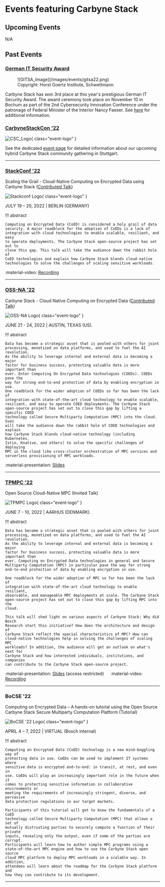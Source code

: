 # Events featuring Carbyne Stack

## Upcoming Events

N/A

## Past Events

### [German IT Security Award][gitsa22]

<figure markdown>
  ![GITSA_Image](/images/events/gitsa22.png)
  <figcaption>Copyright: Horst Goertz Institute, Schwettmann</figcaption>
</figure>

Carbyne Stack has won 3rd place at this year's prestigious German IT Security
Award. The award ceremony took place on November 10 in Bochum as part of the 2nd
Cybersecurity Innovation Conference under the patronage of Federal Minister of
the Interior Nancy Faeser. See [here][gitsa22] for additional information.

### [CarbyneStackCon '22][csc22]

![CSC_Logo](/images/events/csc/csc22-logo-no-dates.png){ class="event-logo" }

See the dedicated [event page][csc22] for detailed information about our
upcoming hybrid Carbyne Stack community gathering in Stuttgart.

---

### [StackConf '22][stackconf22]

<span class="event-title">Scaling the Grail - Cloud-Native Computing on
Encrypted Data using Carbyne Stack ([Contributed Talk][stackconf22-talk])</span>

![Stackconf Logo](/images/events/stackconf22.png){ class="event-logo" }

JULY 19 – 20, 2022 | BERLIN (GERMANY)

!!! abstract

    Computing on Encrypted Data (CoED) is considered a holy grail of data
    security. A major roadblock for the adoption of CoEDs is a lack of
    integration with cloud technologies to enable scalable, resilient, and easy
    to operate deployments. The Carbyne Stack open-source project has set out to
    close this gap. This talk will take the audience down the rabbit hole of
    CoED technologies and explain how Carbyne Stack blends cloud-native
    technologies to solve the challenges of scaling sensitive workloads.

:material-video: [Recording](https://www.youtube.com/watch?v=0ELrWOaDZq8)

---

### [OSS-NA '22][ossna22]

<span class="event-title">Carbyne Stack - Cloud Native Computing on Encrypted
Data ([Contributed Talk][ossna22-talk])</span>

![OSS-NA Logo](/images/events/ossna22.svg){ class="event-logo" }

JUNE 21 - 24, 2022 | AUSTIN, TEXAS (US).

!!! abstract

    Data has become a strategic asset that is pooled with others for joint
    processing, monetized on data platforms, and used to fuel the AI revolution.
    As the ability to leverage internal and external data is becoming a major
    factor for business success, protecting valuable data is more important than
    ever. Enter Computing On Encrypted Data technologies (COEDs). COEDs pave the
    way for strong end-to-end protection of data by enabling encryption in use.
    One roadblock for the wider adoption of COEDs so far has been the lack of
    integration with state-of-the-art cloud technology to enable scalable,
    resilient, and easy to operate COED deployments. The Carbyne Stack
    open-source project has set out to close this gap by lifting a specific COED
    technology called Secure Multiparty Computation (MPC) into the cloud. Sven
    will take the audience down the rabbit hole of COED technologies and explain
    how Carbyne Stack blends cloud-native technology (including Kubernetes,
    Istio, Knative, and others) to solve the specific challenges of deploying
    MPC in the cloud like cross-cluster orchestration of MPC services and
    serverless provisioning of MPC workloads.

:material-presentation: [Slides](https://static.sched.com/hosted_files/ossna2022/6b/20220623%20Carbyne%20Stack%20-%20Cloud%20Native%20Computing%20on%20Encrypted%20Data.pdf)

---

### [TPMPC '22][tpmpc22]

<span class="event-title">Open Source Cloud-Native MPC (Invited Talk)</span>

![TPMPC Logo](/images/events/tpmpc22.png){ class="event-logo" }

JUNE 7 - 10, 2022 | AARHUS (DENMARK).

!!! abstract

    Data has become a strategic asset that is pooled with others for joint
    processing, monetized on data platforms, and used to fuel the AI revolution.
    As the ability to leverage internal and external data is becoming a major
    factor for business success, protecting valuable data is more important than
    ever. Computing on Encrypted Data technologies in general and Secure
    Multiparty Computation (MPC) in particular pave the way for strong
    end-to-end protection of data by enabling encryption in use.

    One roadblock for the wider adoption of MPC so far has been the lack of
    integration with state-of-the-art cloud technology to enable resilient,
    observable, and manageable MPC deployments at scale. The Carbyne Stack
    open-source project has set out to close this gap by lifting MPC into the
    cloud.

    This talk will shed light on various aspects of Carbyne Stack: Why did Bosch
    Research start this initiative? How does the architecture and design of
    Carbyne Stack reflect the special characteristics of MPC? How can
    cloud-native technologies help in solving the challenges of scaling MPC
    workloads? In addition, the audience will get an outlook on what's next for
    Carbyne Stack and how interested individuals, institutions, and companies
    can contribute to the Carbyne Stack open-source project.

:material-presentation: [Slides](https://drive.google.com/drive/folders/1VxyRM8hkCcm7Sx7Fz4VDHdhPVOhoHc_G)
(access restricted) &emsp;
:material-video: [Recording](https://www.youtube.com/watch?v=IeI3Lb0xVgg)

---

### BoCSE '22

<span class="event-title">Computing on Encrypted Data – A hands-on tutorial
using the Open Source Carbyne Stack Secure Multiparty Computation Platform
(Tutorial)</span>

![BoCSE '22 Logo](/images/events/bocse22.png){ class="event-logo" }

APRIL 4 – 7, 2022 | VIRTUAL (Bosch internal)

!!! abstract

    Computing on Encrypted Data (CoED) technology is a new mind-boggling way of
    protecting data in use. CoEDs can be used to implement IT systems where
    sensitive data is encrypted end-to-end: in transit, at rest, and even in
    use. CoEDs will play an increasingly important role in the future when it
    comes to protecting sensitive information in collaborative environments or
    meeting the requirements of increasingly stringent, diverse, and pervasive
    data protection regulations in our target markets.

    Participants of this tutorial will get to know the fundamentals of a CoED
    technology called Secure Multiparty Computation (MPC) that allows a set of
    mutually distrusting parties to securely compute a function of their private
    inputs, revealing only the output, even if some of the parties are corrupt.
    Participants will learn how to author simple MPC programs using a
    state-of-the-art MPC engine and how to use the Carbyne Stack open source
    cloud MPC platform to deploy MPC workloads in a scalable way. In addition,
    attendees will learn about the roadmap for the Carbyne Stack platform and
    how they can contribute to its development.

---

[gitsa22]: https://www.deutscher-it-sicherheitspreis.de/
[csc22]: /community/events/csc22/
[tpmpc22]: https://www.multipartycomputation.com/tpmpc-2022
[ossna22]: https://events.linuxfoundation.org/open-source-summit-north-america/
[ossna22-talk]: https://sched.co/11NhT
[stackconf22]: https://stackconf.eu/
[stackconf22-talk]: https://stackconf.eu/talks/scaling-the-grail-cloud-native-computing-on-encrypted-data-using-carbyne-stack/
